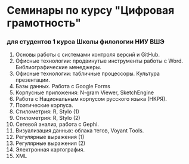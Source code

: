 # Семинары по курсу "Цифровая грамотность"

### для студентов 1 курса Школы филологии НИУ ВШЭ

1. Основы работы с системами контроля версий и GitHub.
2. Офисные технологии: продвинутые инструменты работы с Word. Библиографические менеджеры. 
3. Офисные технологии: табличные процессоры. Культура презентации.
4. Базы данных. Работа с Google Forms
5. Корпусные приложения: N-gram Viewer, SketchEngine
6. Работа с Национальным корпусом русского языка \(НКРЯ\).
7. Поэтические корпуса.
8. Стилометрия: R, Stylo \(1\)
9. Стилометрия: R, Stylo \(2\)
10. Сетевой анализ, работа с Gephi.
11. Визуализация данных: облака тегов, Voyant Tools.
12. Регулярные выражения \(1\)
13. Регулярные выражения \(2\)
14. Электронная картография.
15. XML



